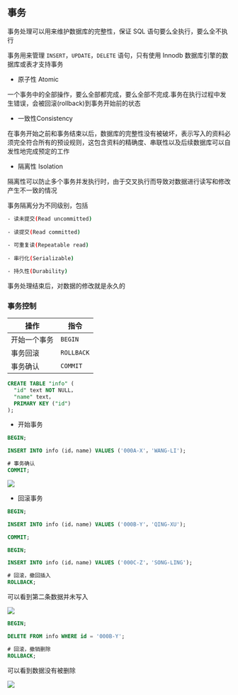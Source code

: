 <!--
 * @Description: 
 * @Version: 1.0
 * @Author: DaLao
 * @Email: dalao_li@163.com
 * @Date: 2021-01-16 17:59:35
 * @LastEditors: DaLao
 * @LastEditTime: 2022-03-17 21:38:02
-->

## 事务

事务处理可以用来维护数据库的完整性，保证 SQL 语句要么全执行，要么全不执行
  
事务用来管理 `INSERT`，`UPDATE`，`DELETE` 语句，只有使用 Innodb 数据库引擎的数据库或表才支持事务


- 原子性  Atomic

一个事务中的全部操作，要么全部都完成，要么全部不完成.事务在执行过程中发生错误，会被回滚(rollback)到事务开始前的状态

- 一致性Consistency 

在事务开始之前和事务结束以后，数据库的完整性没有被破坏，表示写入的资料必须完全符合所有的预设规则，这包含资料的精确度、串联性以及后续数据库可以自发性地完成预定的工作

- 隔离性 Isolation

隔离性可以防止多个事务并发执行时，由于交叉执行而导致对数据进行读写和修改产生不一致的情况

事务隔离分为不同级别，包括

```sh
- 读未提交(Read uncommitted)
  
- 读提交(Read committed)
  
- 可重复读(Repeatable read)
  
- 串行化(Serializable)

- 持久性(Durability)
```

事务处理结束后，对数据的修改就是永久的


### 事务控制

| 操作         | 指令       |
| ------------ | ---------- |
| 开始一个事务 | `BEGIN`    |
| 事务回滚     | `ROLLBACK` |
| 事务确认     | `COMMIT`   |

```sql
CREATE TABLE "info" (
  "id" text NOT NULL，
  "name" text，
  PRIMARY KEY ("id")
);
```

- 开始事务

```sql
BEGIN;

INSERT INTO info (id，name) VALUES ('000A-X'，'WANG-LI');

# 事务确认
COMMIT;
```

![](https://cdn.hurra.ltd/img/20200712233125.png)


- 回滚事务

```sql
BEGIN;

INSERT INTO info (id，name) VALUES ('000B-Y'，'QING-XU');

COMMIT;

BEGIN;

INSERT INTO info (id，name) VALUES ('000C-Z'，'SONG-LING');

# 回滚，撤回插入
ROLLBACK;
```

可以看到第二条数据并未写入

![](https://cdn.hurra.ltd/img/20200712235320.png)

```sql
BEGIN;

DELETE FROM info WHERE id = '000B-Y';

# 回滚，撤销删除
ROLLBACK;
```

可以看到数据没有被删除

![](https://cdn.hurra.ltd/img/20200713000345.png)

